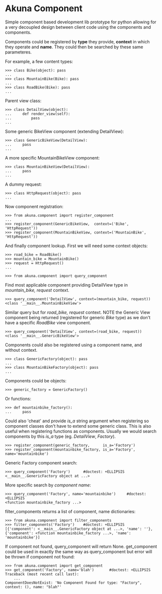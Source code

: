 Akuna Component
===============

Simple component based development lib prototype for python allowing for a very decoupled design between client code using the components and components. 

Components could be registered by **type** they provide, **context** in which they operate and **name**. They could then be searched by these same parameteres. 

For example, a few content types:

    >>> class Bike(object): pass
    ... 
    >>> class MountainBike(Bike): pass
    ... 
    >>> class RoadBike(Bike): pass
    ... 


Parent view class:

    >>> class DetailView(object):
    ...     def render_view(self):
    ...         pass
    ... 


Some generic BikeView component (extending DetailView):

    >>> class GenericBikeView(DetailView):
    ...     pass
    ...


A more specific MountainBikeView component:

    >>> class MountainBikeView(DetailView):
    ...     pass
    ...


A dummy request:

    >>> class HttpRequest(object): pass
    ...


Now component registration:

    >>> from akuna.component import register_component
    ...
    >>> register_component(GenericBikeView,  context=('Bike',         'HttpRequest'))
    >>> register_component(MountainBikeView, context=('MountainBike', 'HttpRequest'))


And finally component lookup. First we will need some context objects:

    >>> road_bike = RoadBike()
    >>> mountain_bike = MountainBike()
    >>> request = HttpRequest()
    ...

    >>> from akuna.component import query_component 
    

Find most applicable component providing DetailView type in *mountain_bike, request* context.

    >>> query_component('DetailView', context=(mountain_bike, request))
    <class '__main__.MountainBikeView'>


Similar query but for *road_bike, request* context. NOTE the Generic View component being returned (registered for generic *Bike* type) as we don't have a specific *RoadBike* view component.

    >>> query_component('DetailView', context=(road_bike, request))
    <class '__main__.GenericBikeView'>


Components could also be registered using a component name, and without context.

    >>> class GenericFactory(object): pass
    ... 
    >>> class MountainBikeFactory(object): pass
    ... 

Components could be objects:

    >>> generic_factory = GenericFactory()

Or functions:

    >>> def mountainbike_factory():
    ...     pass


Could also 'cheat' and provide *is_a* string argument when registering so component classes don't have to extend some generic class.  This is also useful when registering functions as components.  Usually we would search components by this *is_a* type (eg. *DetailView*, *Factory*).

    >>> register_component(generic_factory,      is_a='Factory')
    >>> register_component(mountainbike_factory, is_a='Factory', name='mountainbike')


Generic Factory component search:

    >>> query_component('Factory')      #doctest: +ELLIPSIS
    <__main__.GenericFactory object at ...>


More specific search by *component name*:

    >>> query_component('Factory', name='mountainbike')     #doctest: +ELLIPSIS   
    <function mountainbike_factory ...>


filter_components returns a list of component, name dictionaries: 

    >>> from akuna.component import filter_components
    >>> filter_components('Factory')    #doctest: +ELLIPSIS
    [{'component': <__main__.GenericFactory object at ...>, 'name': ''}, {'component': <function mountainbike_factory ...>, 'name': 'mountainbike'}]


If component not found, query_component will return None. get_component could be used in exactly the same way as query_component but error will be thrown if component not found:

    >>> from akuna.component import get_component
    >>> get_component('Factory', name='blah')       #doctest: +ELLIPSIS
    Traceback (most recent call last):
        ...
    ComponentDoesNotExist: 'No Component Found for type: "Factory", context: (), name: "blah"'

